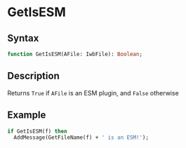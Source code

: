 # GetIsESM

## Syntax

```pascal
function GetIsESM(AFile: IwbFile): Boolean;
```

## Description

Returns `True` if `AFile` is an ESM plugin, and `False` otherwise

## Example

```pascal
if GetIsESM(f) then
  AddMessage(GetFileName(f) + ' is an ESM!');
```
